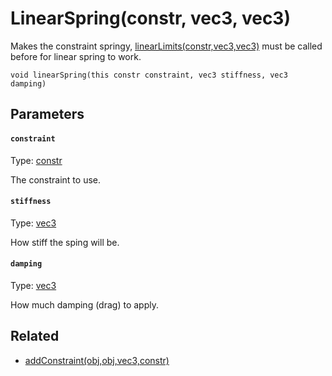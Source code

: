 # LinearSpring(constr, vec3, vec3)

Makes the constraint springy, [linearLimits(constr,vec3,vec3)](/MdDocs/Functions/Physics/LinearLimits.md) must be called before for linear spring to work.

```
void linearSpring(this constr constraint, vec3 stiffness, vec3 damping)
```

## Parameters

#### `constraint`
Type: [constr](/MdDocs/Types/Constr.md)

The constraint to use.

#### `stiffness`
Type: [vec3](/MdDocs/Types/Vec3.md)

How stiff the sping will be.

#### `damping`
Type: [vec3](/MdDocs/Types/Vec3.md)

How much damping (drag) to apply.

## Related

 - [addConstraint(obj,obj,vec3,constr)](/MdDocs/Functions/Physics/AddConstraint.md)

